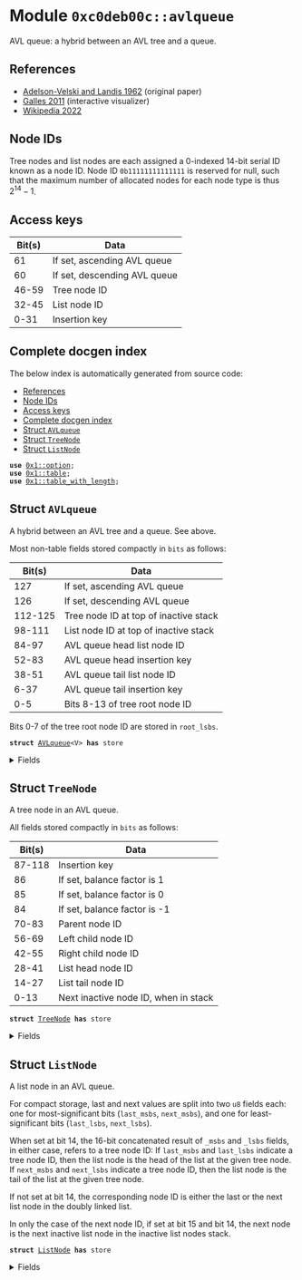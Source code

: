 
<a name="0xc0deb00c_avlqueue"></a>

# Module `0xc0deb00c::avlqueue`

AVL queue: a hybrid between an AVL tree and a queue.


<a name="@References_0"></a>

## References


* [Adelson-Velski and Landis 1962] (original paper)
* [Galles 2011] (interactive visualizer)
* [Wikipedia 2022]

[Adelson-Velski and Landis 1962]:
https://zhjwpku.com/assets/pdf/AED2-10-avl-paper.pdf
[Galles 2011]:
https://www.cs.usfca.edu/~galles/visualization/AVLtree.html
[Wikipedia 2022]:
https://en.wikipedia.org/wiki/AVL_tree


<a name="@Node_IDs_1"></a>

## Node IDs


Tree nodes and list nodes are each assigned a 0-indexed 14-bit
serial ID known as a node ID. Node ID <code>0b11111111111111</code> is reserved
for null, such that the maximum number of allocated nodes for each
node type is thus $2 ^ {14} - 1$.


<a name="@Access_keys_2"></a>

## Access keys


| Bit(s) | Data                            |
|--------|---------------------------------|
| 61     | If set, ascending AVL queue     |
| 60     | If set, descending AVL queue    |
| 46-59  | Tree node ID                    |
| 32-45  | List node ID                    |
| 0-31   | Insertion key                   |


<a name="@Complete_docgen_index_3"></a>

## Complete docgen index


The below index is automatically generated from source code:


-  [References](#@References_0)
-  [Node IDs](#@Node_IDs_1)
-  [Access keys](#@Access_keys_2)
-  [Complete docgen index](#@Complete_docgen_index_3)
-  [Struct `AVLqueue`](#0xc0deb00c_avlqueue_AVLqueue)
-  [Struct `TreeNode`](#0xc0deb00c_avlqueue_TreeNode)
-  [Struct `ListNode`](#0xc0deb00c_avlqueue_ListNode)


<pre><code><b>use</b> <a href="">0x1::option</a>;
<b>use</b> <a href="">0x1::table</a>;
<b>use</b> <a href="">0x1::table_with_length</a>;
</code></pre>



<a name="0xc0deb00c_avlqueue_AVLqueue"></a>

## Struct `AVLqueue`

A hybrid between an AVL tree and a queue. See above.

Most non-table fields stored compactly in <code>bits</code> as follows:

| Bit(s)  | Data                                  |
|---------|---------------------------------------|
| 127     | If set, ascending AVL queue           |
| 126     | If set, descending AVL queue          |
| 112-125 | Tree node ID at top of inactive stack |
| 98-111  | List node ID at top of inactive stack |
| 84-97   | AVL queue head list node ID           |
| 52-83   | AVL queue head insertion key          |
| 38-51   | AVL queue tail list node ID           |
| 6-37    | AVL queue tail insertion key          |
| 0-5     | Bits 8-13 of tree root node ID        |

Bits 0-7 of the tree root node ID are stored in <code>root_lsbs</code>.


<pre><code><b>struct</b> <a href="avlqueue.md#0xc0deb00c_avlqueue_AVLqueue">AVLqueue</a>&lt;V&gt; <b>has</b> store
</code></pre>



<details>
<summary>Fields</summary>


<dl>
<dt>
<code>bits: u128</code>
</dt>
<dd>

</dd>
<dt>
<code>root_lsbs: u8</code>
</dt>
<dd>

</dd>
<dt>
<code>tree_nodes: <a href="_TableWithLength">table_with_length::TableWithLength</a>&lt;u64, <a href="avlqueue.md#0xc0deb00c_avlqueue_TreeNode">avlqueue::TreeNode</a>&gt;</code>
</dt>
<dd>
 Map from tree node ID to tree node.
</dd>
<dt>
<code>list_nodes: <a href="_TableWithLength">table_with_length::TableWithLength</a>&lt;u64, <a href="avlqueue.md#0xc0deb00c_avlqueue_ListNode">avlqueue::ListNode</a>&gt;</code>
</dt>
<dd>
 Map from list node ID to list node.
</dd>
<dt>
<code>insertion_values: <a href="_Table">table::Table</a>&lt;u64, <a href="_Option">option::Option</a>&lt;V&gt;&gt;</code>
</dt>
<dd>
 Map from list node ID to optional insertion value.
</dd>
</dl>


</details>

<a name="0xc0deb00c_avlqueue_TreeNode"></a>

## Struct `TreeNode`

A tree node in an AVL queue.

All fields stored compactly in <code>bits</code> as follows:

| Bit(s) | Data                                 |
|--------|--------------------------------------|
| 87-118 | Insertion key                        |
| 86     | If set, balance factor is 1          |
| 85     | If set, balance factor is 0          |
| 84     | If set, balance factor is -1         |
| 70-83  | Parent node ID                       |
| 56-69  | Left child node ID                   |
| 42-55  | Right child node ID                  |
| 28-41  | List head node ID                    |
| 14-27  | List tail node ID                    |
| 0-13   | Next inactive node ID, when in stack |


<pre><code><b>struct</b> <a href="avlqueue.md#0xc0deb00c_avlqueue_TreeNode">TreeNode</a> <b>has</b> store
</code></pre>



<details>
<summary>Fields</summary>


<dl>
<dt>
<code>bits: u128</code>
</dt>
<dd>

</dd>
</dl>


</details>

<a name="0xc0deb00c_avlqueue_ListNode"></a>

## Struct `ListNode`

A list node in an AVL queue.

For compact storage, last and next values are split into two
<code>u8</code> fields each: one for most-significant bits (<code>last_msbs</code>,
<code>next_msbs</code>), and one for least-significant bits (<code>last_lsbs</code>,
<code>next_lsbs</code>).

When set at bit 14, the 16-bit concatenated result of <code>_msbs</code>
and <code>_lsbs</code> fields, in either case, refers to a tree node ID: If
<code>last_msbs</code> and <code>last_lsbs</code> indicate a tree node ID, then the
list node is the head of the list at the given tree node. If
<code>next_msbs</code> and <code>next_lsbs</code> indicate a tree node ID, then the
list node is the tail of the list at the given tree node.

If not set at bit 14, the corresponding node ID is either the
last or the next list node in the doubly linked list.

In only the case of the next node ID, if set at bit 15 and bit
14, the next node is the next inactive list node in the
inactive list nodes stack.


<pre><code><b>struct</b> <a href="avlqueue.md#0xc0deb00c_avlqueue_ListNode">ListNode</a> <b>has</b> store
</code></pre>



<details>
<summary>Fields</summary>


<dl>
<dt>
<code>last_msbs: u8</code>
</dt>
<dd>

</dd>
<dt>
<code>last_lsbs: u8</code>
</dt>
<dd>

</dd>
<dt>
<code>next_msbs: u8</code>
</dt>
<dd>

</dd>
<dt>
<code>next_lsbs: u8</code>
</dt>
<dd>

</dd>
</dl>


</details>
